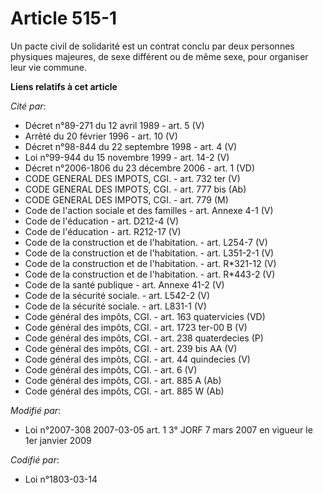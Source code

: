 # Article 515-1

Un pacte civil de solidarité est un contrat conclu par deux personnes physiques majeures, de sexe différent ou de même sexe,
pour organiser leur vie commune.

**Liens relatifs à cet article**

_Cité par_:

  - Décret n°89-271 du 12 avril 1989 - art. 5 (V)
  - Arrêté du 20 février 1996 - art. 10 (V)
  - Décret n°98-844 du 22 septembre 1998 - art. 4 (V)
  - Loi n°99-944 du 15 novembre 1999 - art. 14-2 (V)
  - Décret n°2006-1806 du 23 décembre 2006 - art. 1 (VD)
  - CODE GENERAL DES IMPOTS, CGI. - art. 732 ter (V)
  - CODE GENERAL DES IMPOTS, CGI. - art. 777 bis (Ab)
  - CODE GENERAL DES IMPOTS, CGI. - art. 779 (M)
  - Code de l'action sociale et des familles - art. Annexe 4-1 (V)
  - Code de l'éducation - art. D212-4 (V)
  - Code de l'éducation - art. R212-17 (V)
  - Code de la construction et de l'habitation. - art. L254-7 (V)
  - Code de la construction et de l'habitation. - art. L351-2-1 (V)
  - Code de la construction et de l'habitation. - art. R*321-12 (V)
  - Code de la construction et de l'habitation. - art. R*443-2 (V)
  - Code de la santé publique - art. Annexe 41-2 (V)
  - Code de la sécurité sociale. - art. L542-2 (V)
  - Code de la sécurité sociale. - art. L831-1 (V)
  - Code général des impôts, CGI. - art. 163 quatervicies (VD)
  - Code général des impôts, CGI. - art. 1723 ter-00 B (V)
  - Code général des impôts, CGI. - art. 238 quaterdecies (P)
  - Code général des impôts, CGI. - art. 239 bis AA (V)
  - Code général des impôts, CGI. - art. 44 quindecies (V)
  - Code général des impôts, CGI. - art. 6 (V)
  - Code général des impôts, CGI. - art. 885 A (Ab)
  - Code général des impôts, CGI. - art. 885 W (Ab)

_Modifié par_:

  - Loi n°2007-308 2007-03-05 art. 1 3° JORF 7 mars 2007 en vigueur le 1er janvier 2009

_Codifié par_:

  - Loi n°1803-03-14
